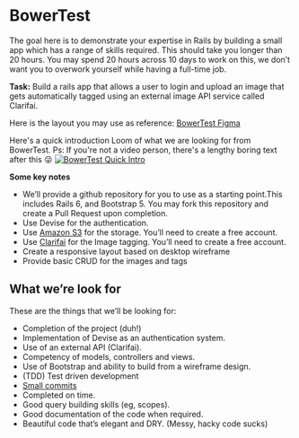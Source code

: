 # BowerTest

The goal here is to demonstrate your expertise in Rails by building a small app which has a range of skills required. This should take you longer than 20 hours. You may spend 20 hours across 10 days to work on this, we don’t want you to overwork yourself while having a full-time job.

**Task:** Build a rails app that allows a user to login and upload an image that gets automatically tagged using an external image API service called Clarifai.
  
Here is the layout you may use as reference: [BowerTest Figma](https://www.figma.com/file/IWL90EwwbVkQrK2IBUePfm/BowerTest?node-id=2%3A42)

Here's a quick introduction Loom of what we are looking for from BowerTest. 
Ps: If you're not a video person, there's a lengthy boring text after this 😜
[![BowerTest Quick Intro](https://i.imgur.com/M8xSWIl.gif)](https://www.loom.com/share/e1f087ec5b624ded8ac98a0f54ec2ff3 "BowerTest Quick Intro")

**Some key notes**

-   We’ll provide a github repository for you to use as a starting point.This includes Rails 6, and Bootstrap 5. You may fork this repository and create a Pull Request upon completion.
-   Use Devise for the authentication.
-   Use [Amazon S3](https://aws.amazon.com/s3/?did=ft_card&trk=ft_card) for the storage. You’ll need to create a free account.
-   Use [Clarifai](https://www.clarifai.com/) for the Image tagging. You’ll need to create a free account.
-   Create a responsive layout based on desktop wireframe
-   Provide basic CRUD for the images and tags

## What we’re look for

These are the things that we’ll be looking for:
-   Completion of the project (duh!)
-   Implementation of Devise as an authentication system.
-   Use of an external API (Clarifai).
-   Competency of models, controllers and views.
-   Use of Bootstrap and ability to build from a wireframe design.
-   (TDD) Test driven development
-   [Small commits](https://betterprogramming.pub/why-you-should-write-small-git-commits-c9a042737aa6)
-   Completed on time.
-   Good query building skills (eg, scopes).
-   Good documentation of the code when required.
-   Beautiful code that’s elegant and DRY. (Messy, hacky code sucks)